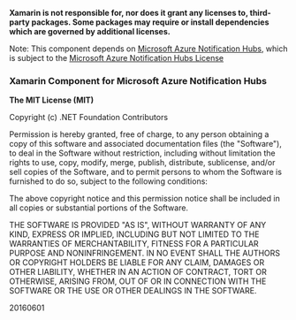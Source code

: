 **Xamarin is not responsible for, nor does it grant any licenses to, third-party packages. Some packages may require or install dependencies which are governed by additional licenses.**

Note: This component depends on [Microsoft Azure Notification Hubs](https://github.com/Azure/azure-notificationhubs), which is subject to the [Microsoft Azure Notification Hubs License](https://github.com/Azure/azure-notificationhubs/blob/master/LICENSE.txt)

### Xamarin Component for Microsoft Azure Notification Hubs

**The MIT License (MIT)**

Copyright (c) .NET Foundation Contributors

Permission is hereby granted, free of charge, to any person obtaining a copy of this software and associated documentation files (the "Software"), to deal in the Software without restriction, including without limitation the rights to use, copy, modify, merge, publish, distribute, sublicense, and/or sell copies of the Software, and to permit persons to whom the Software is furnished to do so, subject to the following conditions:

The above copyright notice and this permission notice shall be included in all copies or substantial portions of the Software.

THE SOFTWARE IS PROVIDED "AS IS", WITHOUT WARRANTY OF ANY KIND, EXPRESS OR IMPLIED, INCLUDING BUT NOT LIMITED TO THE WARRANTIES OF MERCHANTABILITY, FITNESS FOR A PARTICULAR PURPOSE AND NONINFRINGEMENT. IN NO EVENT SHALL THE AUTHORS OR COPYRIGHT HOLDERS BE LIABLE FOR ANY CLAIM, DAMAGES OR OTHER LIABILITY, WHETHER IN AN ACTION OF CONTRACT, TORT OR OTHERWISE, ARISING FROM, OUT OF OR IN CONNECTION WITH THE SOFTWARE OR THE USE OR OTHER DEALINGS IN THE SOFTWARE.

20160601
